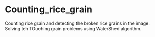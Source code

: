 # Counting_rice_grain
Counting rice grain and detecting the broken rice grains in the image. Solving teh TOuching grain problems using WaterShed algorithm.
